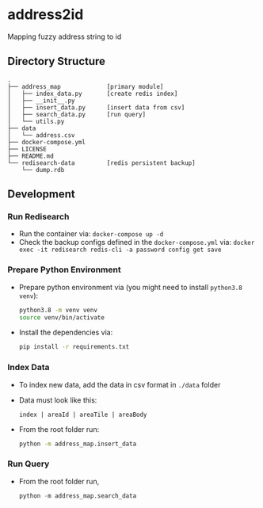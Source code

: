 # address2id
Mapping fuzzy address string to id

## Directory Structure
```
.
├── address_map             [primary module]
│   ├── index_data.py       [create redis index]
│   ├── __init__.py
│   ├── insert_data.py      [insert data from csv]
│   ├── search_data.py      [run query]
│   └── utils.py
├── data
│   └── address.csv
├── docker-compose.yml
├── LICENSE
├── README.md
└── redisearch-data         [redis persistent backup]
    └── dump.rdb
```

## Development

### Run Redisearch
* Run the container via:
    `docker-compose up -d`
* Check the backup configs defined in the `docker-compose.yml` via:
    `docker exec -it redisearch redis-cli -a password config get save`

### Prepare Python Environment
* Prepare python environment via (you might need to install `python3.8 venv`):
    ```bash
    python3.8 -m venv venv
    source venv/bin/activate
    ```

* Install the dependencies via:
    ```bash
    pip install -r requirements.txt
    ```

### Index Data
* To index new data, add the data in csv format in `./data` folder
* Data must look like this:
    ```csv
    index | areaId | areaTile | areaBody
    ```

* From the root folder run:
    ```bash
    python -m address_map.insert_data
    ```

### Run Query
* From the root folder run,
    ```python
    python -m address_map.search_data
    ```
